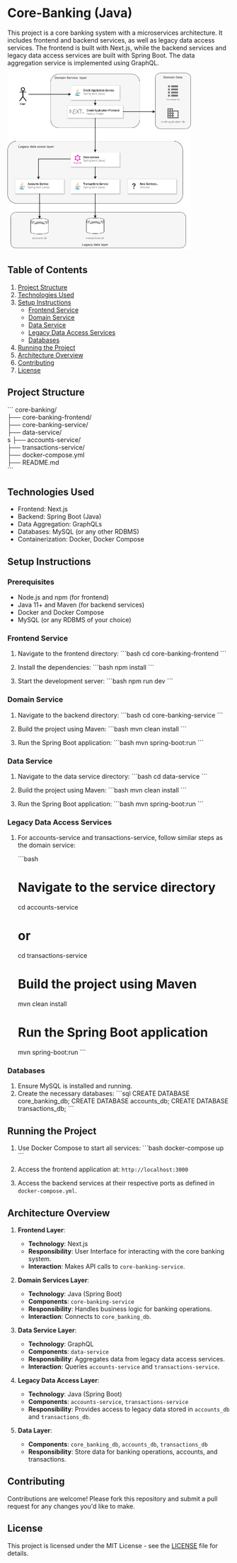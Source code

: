 # Core-Banking (Java)

This project is a core banking system with a microservices architecture. It includes frontend and backend services, as well as legacy data access services. The frontend is built with Next.js, while the backend services and legacy data access services are built with Spring Boot. The data aggregation service is implemented using GraphQL.

<img height="400" src="docs/core-banking.drawio.png" /></a>

## Table of Contents

1. [Project Structure](#project-structure)
2. [Technologies Used](#technologies-used)
3. [Setup Instructions](#setup-instructions)
    - [Frontend Service](#frontend-service)
    - [Domain Service](#domain-service)
    - [Data Service](#data-service)
    - [Legacy Data Access Services](#legacy-data-access-services)
    - [Databases](#databases)
4. [Running the Project](#running-the-project)
5. [Architecture Overview](#architecture-overview)
6. [Contributing](#contributing)
7. [License](#license)

## Project Structure

\`\`\`
core-banking/ <br>
├── core-banking-frontend/ <br>
├── core-banking-service/ <br>
├── data-service/ <br>s
├── accounts-service/ <br>
├── transactions-service/ <br>
├── docker-compose.yml <br>
├── README.md <br>
\`\`\`

## Technologies Used


- Frontend: Next.js
- Backend: Spring Boot (Java)
- Data Aggregation: GraphQLs
- Databases: MySQL (or any other RDBMS)
- Containerization: Docker, Docker Compose

## Setup Instructions

### Prerequisites

- Node.js and npm (for frontend)
- Java 11+ and Maven (for backend services)
- Docker and Docker Compose
- MySQL (or any RDBMS of your choice)

### Frontend Service

1. Navigate to the frontend directory:
    \`\`\`bash
    cd core-banking-frontend
    \`\`\`

2. Install the dependencies:
    \`\`\`bash
    npm install
    \`\`\`

3. Start the development server:
    \`\`\`bash
    npm run dev
    \`\`\`

### Domain Service

1. Navigate to the backend directory:
    \`\`\`bash
    cd core-banking-service
    \`\`\`

2. Build the project using Maven:
    \`\`\`bash
    mvn clean install
    \`\`\`

3. Run the Spring Boot application:
    \`\`\`bash
    mvn spring-boot:run
    \`\`\`

### Data Service

1. Navigate to the data service directory:
    \`\`\`bash
    cd data-service
    \`\`\`

2. Build the project using Maven:
    \`\`\`bash
    mvn clean install
    \`\`\`

3. Run the Spring Boot application:
    \`\`\`bash
    mvn spring-boot:run
    \`\`\`

### Legacy Data Access Services

1. For accounts-service and transactions-service, follow similar steps as the domain service:

    \`\`\`bash
    # Navigate to the service directory
    cd accounts-service
    # or
    cd transactions-service

    # Build the project using Maven
    mvn clean install

    # Run the Spring Boot application
    mvn spring-boot:run
    \`\`\`

### Databases

1. Ensure MySQL is installed and running.
2. Create the necessary databases:
    \`\`\`sql
    CREATE DATABASE core_banking_db;
    CREATE DATABASE accounts_db;
    CREATE DATABASE transactions_db;
    \`\`\`

## Running the Project

1. Use Docker Compose to start all services:
    \`\`\`bash
    docker-compose up
    \`\`\`

2. Access the frontend application at: `http://localhost:3000`
3. Access the backend services at their respective ports as defined in `docker-compose.yml`.

## Architecture Overview

1. **Frontend Layer**:
   - **Technology**: Next.js
   - **Responsibility**: User Interface for interacting with the core banking system.
   - **Interaction**: Makes API calls to `core-banking-service`.

2. **Domain Services Layer**:
   - **Technology**: Java (Spring Boot)
   - **Components**: `core-banking-service`
   - **Responsibility**: Handles business logic for banking operations.
   - **Interaction**: Connects to `core_banking_db`.

3. **Data Service Layer**:
   - **Technology**: GraphQL
   - **Components**: `data-service`
   - **Responsibility**: Aggregates data from legacy data access services.
   - **Interaction**: Queries `accounts-service` and `transactions-service`.

4. **Legacy Data Access Layer**:
   - **Technology**: Java (Spring Boot)
   - **Components**: `accounts-service`, `transactions-service`
   - **Responsibility**: Provides access to legacy data stored in `accounts_db` and `transactions_db`.

5. **Data Layer**:
   - **Components**: `core_banking_db`, `accounts_db`, `transactions_db`
   - **Responsibility**: Store data for banking operations, accounts, and transactions.

## Contributing

Contributions are welcome! Please fork this repository and submit a pull request for any changes you'd like to make.

## License

This project is licensed under the MIT License - see the [LICENSE](LICENSE) file for details.
